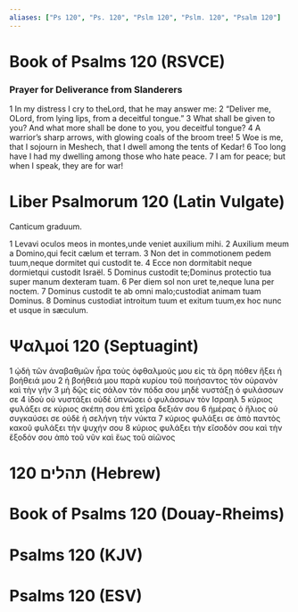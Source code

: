 ```yaml
---
aliases: ["Ps 120", "Ps. 120", "Pslm 120", "Pslm. 120", "Psalm 120"]
---
```



# Book of Psalms 120 (RSVCE)

### Prayer for Deliverance from Slanderers
1 In my distress I cry to theLord, that he may answer me:
2 “Deliver me, OLord, from lying lips, from a deceitful tongue.”
3 What shall be given to you? And what more shall be done to you, you deceitful tongue?
4 A warrior’s sharp arrows, with glowing coals of the broom tree!
5 Woe is me, that I sojourn in Meshech, that I dwell among the tents of Kedar!
6 Too long have I had my dwelling among those who hate peace.
7 I am for peace; but when I speak, they are for war!


# Liber Psalmorum 120 (Latin Vulgate)

 Canticum graduum.

1 Levavi oculos meos in montes,unde veniet auxilium mihi.
2 Auxilium meum a Domino,qui fecit cælum et terram.
3 Non det in commotionem pedem tuum,neque dormitet qui custodit te.
4 Ecce non dormitabit neque dormietqui custodit Israël.
5 Dominus custodit te;Dominus protectio tua super manum dexteram tuam.
6 Per diem sol non uret te,neque luna per noctem.
7 Dominus custodit te ab omni malo;custodiat animam tuam Dominus.
8 Dominus custodiat introitum tuum et exitum tuum,ex hoc nunc et usque in sæculum.


# Ψαλμοί 120 (Septuagint)

1 ᾠδὴ τῶν ἀναβαθμῶν ἦρα τοὺς ὀφθαλμούς μου εἰς τὰ ὄρη πόθεν ἥξει ἡ βοήθειά μου
2 ἡ βοήθειά μου παρὰ κυρίου τοῦ ποιήσαντος τὸν οὐρανὸν καὶ τὴν γῆν
3 μὴ δῷς εἰς σάλον τὸν πόδα σου μηδὲ νυστάξῃ ὁ φυλάσσων σε
4 ἰδοὺ οὐ νυστάξει οὐδὲ ὑπνώσει ὁ φυλάσσων τὸν Ισραηλ
5 κύριος φυλάξει σε κύριος σκέπη σου ἐπὶ χεῖρα δεξιάν σου
6 ἡμέρας ὁ ἥλιος οὐ συγκαύσει σε οὐδὲ ἡ σελήνη τὴν νύκτα
7 κύριος φυλάξει σε ἀπὸ παντὸς κακοῦ φυλάξει τὴν ψυχήν σου
8 κύριος φυλάξει τὴν εἴσοδόν σου καὶ τὴν ἔξοδόν σου ἀπὸ τοῦ νῦν καὶ ἕως τοῦ αἰῶνος


# 120 תהלים (Hebrew)


# Book of Psalms 120 (Douay-Rheims)


# Psalms 120 (KJV)


# Psalms 120 (ESV)


